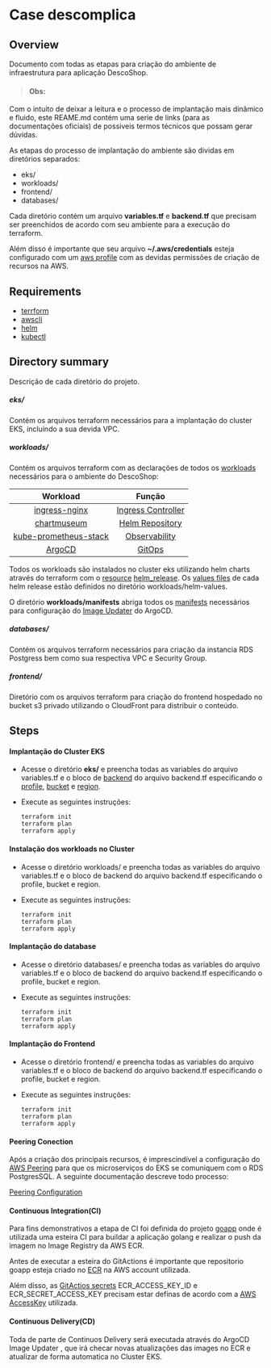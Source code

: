 # Case descomplica

## Overview
Documento com todas as etapas para criação do ambiente de infraestrutura para aplicação DescoShop.

> #### Obs:
Com o intuito de deixar a leitura e o processo de implantação mais dinâmico e fluido, este REAME.md contém uma serie de links (para as documentações oficiais) de possiveis termos técnicos que possam gerar dúvidas.  

As etapas do processo de implantação do ambiente são dividas em diretórios separados:
- eks/
- workloads/
- frontend/
- databases/

Cada diretório contém um arquivo **variables.tf** e **backend.tf** que precisam ser preenchidos de acordo com seu ambiente para a execução do terraform.

Além disso é importante que seu arquivo **~/.aws/credentials** esteja configurado com um [aws profile](https://docs.aws.amazon.com/cli/latest/userguide/cli-configure-files.html) com as devidas permissões de criação de recursos na AWS.

## Requirements
- [terrform](https://developer.hashicorp.com/terraform/tutorials/aws-get-started/install-cli)
- [awscli](https://docs.aws.amazon.com/pt_br/cli/latest/userguide/getting-started-install.html)
- [helm](https://helm.sh/docs/intro/install/)
- [kubectl](https://kubernetes.io/docs/tasks/tools/)

## Directory summary
Descrição de cada diretório do projeto.
##### eks/
Contém os arquivos terraform necessários para a implantação do cluster EKS, incluíndo a sua devida VPC.

##### workloads/
Contém os arquivos terraform com as declarações de todos os [workloads](https://kubernetes.io/docs/reference/glossary/?fundamental=true#term-workloads) necessários para o ambiente do DescoShop:

| <center>Workload | <center>Função   |
| :---:   | :--------: |
| [ingress-nginx](https://github.com/kubernetes/ingress-nginx) | [Ingress Controller](https://kubernetes.io/docs/concepts/services-networking/ingress-controllers/)   |
| [chartmuseum](https://chartmuseum.com/) | [Helm Repository](https://jfrog.com/devops-tools/article/helm-repository-best-practices/#:~:text=What%20is%20a%20Helm%20repository,is%20another%20advantage%20of%20Helm.)   |
| [kube-prometheus-stack](https://github.com/prometheus-community/helm-charts/tree/main/charts/kube-prometheus-stack) | [Observability](https://www.ibm.com/topics/observability#:~:text=The%20term%20%E2%80%9Cobservability%E2%80%9D%20comes%20from,on%20feedback%20from%20the%20system.)   |
| [ArgoCD](https://argo-cd.readthedocs.io/en/stable/) | [GitOps](https://www.weave.works/technologies/gitops/)   |

Todos os workloads são instalados no cluster eks utilizando helm charts através do terraform com o [resource](https://developer.hashicorp.com/terraform/language/resources) [helm_release](https://registry.terraform.io/providers/hashicorp/helm/latest/docs/resources/release).
Os [values files](https://helm.sh/docs/chart_template_guide/values_files/) de cada helm release estão definidos no diretório workloads/helm-values.

O diretório **workloads/manifests** abriga todos os [manifests](https://kubernetes.io/docs/reference/glossary/?all=true#term-manifest) necessários para configuração do [Image Updater](https://argocd-image-updater.readthedocs.io/en/stable/) do ArgoCD.


##### databases/
Contém os arquivos terraform necessários para criação da instancia RDS Postgress bem como sua respectiva VPC e Security Group.

##### frontend/
Diretório com os arquivos terraform para criação do frontend hospedado no bucket s3 privado utilizando o CloudFront para distribuir o conteúdo.


## Steps

#### Implantação do Cluster EKS

 - Acesse o diretório **eks/** e preencha todas as variables do arquivo variables.tf e o bloco de [backend](https://developer.hashicorp.com/terraform/language/settings/backends/configuration)  do arquivo backend.tf especificando o [profile](https://docs.aws.amazon.com/cli/latest/userguide/cli-configure-files.html), [bucket](https://docs.aws.amazon.com/pt_br/AmazonS3/latest/userguide/UsingBucket.html) e [region](https://docs.aws.amazon.com/pt_br/AmazonRDS/latest/UserGuide/Concepts.RegionsAndAvailabilityZones.html).  

- Execute as seguintes instruções:
    ```
    terraform init
    terraform plan
    terraform apply
    ```

#### Instalação dos workloads no Cluster
 - Acesse o diretório workloads/ e preencha todas as variables do arquivo variables.tf e o bloco de backend do arquivo backend.tf especificando o profile, bucket e region.

 - Execute as seguintes instruções:
     ```
     terraform init
     terraform plan
     terraform apply
     ```

#### Implantação do database
- Acesse o diretório databases/ e preencha todas as variables do arquivo variables.tf e o bloco de backend do arquivo backend.tf especificando o profile, bucket e region.

- Execute as seguintes instruções:
    ```
    terraform init
    terraform plan
    terraform apply
    ```
#### Implantação do Frontend
- Acesse o diretório frontend/ e preencha todas as variables do arquivo variables.tf e o bloco de backend do arquivo backend.tf especificando o profile, bucket e region.

- Execute as seguintes instruções:
    ```
    terraform init
    terraform plan
    terraform apply
    ```

#### Peering Conection
Após a criação dos principais recursos, é imprescindível a configuração do [AWS Peering](https://docs.aws.amazon.com/vpc/latest/peering/what-is-vpc-peering.html) para que os microserviços do EKS se comuniquem com o RDS PostgresSQL.
A seguinte documentação descreve todo processo:

[Peering Configuration](https://docs.aws.amazon.com/pt_br/vpc/latest/peering/create-vpc-peering-connection.html)


#### Continuous Integration(CI)
Para fins demonstrativos a etapa de CI foi definida do projeto [goapp](https://github.com/GuhAlex/goapp) onde é utilizada uma esteira CI para buildar a aplicação golang e realizar o push da imagem no Image Registry da AWS ECR.

Antes de executar a esteira do GitActions é importante que repositorio goapp esteja criado no [ECR](https://docs.aws.amazon.com/pt_br/AmazonECR/latest/userguide/what-is-ecr.html) na AWS account utilizada.

 Além disso, as [GitActios secrets](https://docs.github.com/en/actions/security-guides/using-secrets-in-github-actions) ECR_ACCESS_KEY_ID e ECR_SECRET_ACCESS_KEY precisam estar definas de acordo com a [AWS AccessKey](https://docs.aws.amazon.com/IAM/latest/UserGuide/id_credentials_access-keys.html) utilizada.

 #### Continuous Delivery(CD)
Toda de parte de Continuos Delivery será executada através do ArgoCD Image Updater , que irá checar novas atualizações das images no ECR e atualizar de forma automatica no Cluster EKS.

